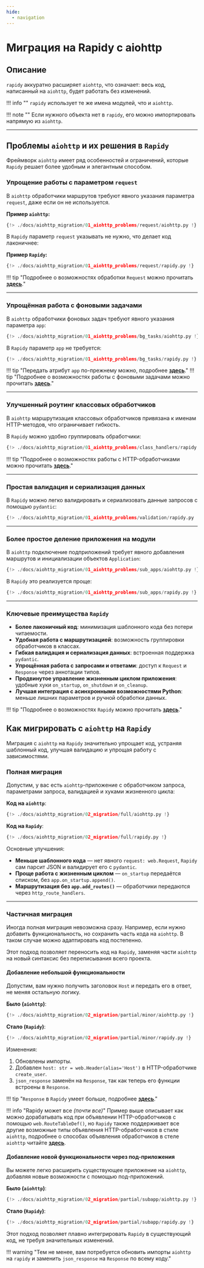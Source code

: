 ```yaml
---
hide:
  - navigation
---
```


# Миграция на Rapidy с aiohttp

## Описание
`rapidy` аккуратно расширяет `aiohttp`, что означает: весь код, написанный на `aiohttp`, будет работать без изменений.

!!! info ""
    `rapidy` использует те же имена модулей, что и `aiohttp`.

!!! note ""
    Если нужного объекта нет в `rapidy`, его можно импортировать напрямую из `aiohttp`.

---

## Проблемы `aiohttp` и их решения в `Rapidy`
Фреймворк `aiohttp` имеет ряд особенностей и ограничений, которые `Rapidy` решает более удобным и элегантным способом.

### Упрощение работы с параметром `request`
В `aiohttp` обработчики маршрутов требуют явного указания параметра `request`, даже если он не используется.

**Пример `aiohttp`:**
```python
{!> ./docs/aiohttp_migration/01_aiohttp_problems/request/aiohttp.py !}
```

В `Rapidy` параметр `request` указывать не нужно, что делает код лаконичнее:

**Пример `Rapidy`:**
```python
{!> ./docs/aiohttp_migration/01_aiohttp_problems/request/rapidy.py !}
```

!!! tip "Подробнее о возможностях обработки `Request` можно прочитать **[здесь](../docs/server/request)**."

---
### Упрощённая работа с фоновыми задачами
В `aiohttp` обработчики фоновых задач требуют явного указания параметра `app`:
```python
{!> ./docs/aiohttp_migration/01_aiohttp_problems/bg_tasks/aiohttp.py !}
```

В `Rapidy` параметр `app` не требуется:
```python
{!> ./docs/aiohttp_migration/01_aiohttp_problems/bg_tasks/rapidy.py !}
```

!!! tip "Передать атрибут `app` по-прежнему можно, подробнее **[здесь](../docs/lifespan)**."
!!! tip "Подробнее о возможностях работы с фоновыми задачами можно прочитать **[здесь](../docs/lifespan)**."

---

### Улучшенный роутинг классовых обработчиков
В `aiohttp` маршрутизация классовых обработчиков привязана к именам HTTP-методов, что ограничивает гибкость.

В `Rapidy` можно удобно группировать обработчики:
```python
{!> ./docs/aiohttp_migration/01_aiohttp_problems/class_handlers/rapidy.py !}
```

!!! tip "Подробнее о возможностях работы с HTTP-обработчиками можно прочитать **[здесь](../docs/server/handlers)**."

---

### Простая валидация и сериализация данных
В `Rapidy` можно легко валидировать и сериализовать данные запросов с помощью `pydantic`:
```python
{!> ./docs/aiohttp_migration/01_aiohttp_problems/validation/rapidy.py !}
```

---

### Более простое деление приложения на модули
В `aiohttp` подключение подприложений требует явного добавления маршрутов и инициализации объектов `Application`:
```python
{!> ./docs/aiohttp_migration/01_aiohttp_problems/sub_apps/aiohttp.py !}
```

В `Rapidy` это реализуется проще:
```python
{!> ./docs/aiohttp_migration/01_aiohttp_problems/sub_apps/rapidy.py !}
```

---

### Ключевые преимущества `Rapidy`
- **Более лаконичный код**: минимизация шаблонного кода без потери читаемости.
- **Удобная работа с маршрутизацией**: возможность группировки обработчиков в классах.
- **Гибкая валидация и сериализация данных**: встроенная поддержка `pydantic`.
- **Упрощённая работа с запросами и ответами**: доступ к `Request` и `Response` через аннотации типов.
- **Продвинутое управление жизненным циклом приложения**: удобные хуки `on_startup`, `on_shutdown` и `on_cleanup`.
- **Лучшая интеграция с асинхронными возможностями Python**: меньше лишних параметров и ручной обработки данных.

!!! tip "Подробнее о возможностях `Rapidy` можно прочитать **[здесь](../docs)**."

## Как мигрировать с `aiohttp` на `Rapidy`

Миграция с `aiohttp` на `Rapidy` значительно упрощает код, устраняя шаблонный код, улучшая валидацию и упрощая работу с зависимостями.

### Полная миграция
Допустим, у вас есть `aiohttp`-приложение с обработчиком запроса, параметрами запроса, валидацией и хуками жизненного цикла:

**Код на `aiohttp`**:
```python
{!> ./docs/aiohttp_migration/02_migration/full/aiohttp.py !}
```

**Код на `Rapidy`**:
```python
{!> ./docs/aiohttp_migration/02_migration/full/rapidy.py !}
```

Основные улучшения:

- **Меньше шаблонного кода** — нет явного `request: web.Request`, `Rapidy` сам парсит JSON и валидирует его с `pydantic`.
- **Проще работа с жизненным циклом** — `on_startup` передаётся списком, без `app.on_startup.append()`.
- **Маршрутизация без `app.add_routes()`** — обработчики передаются через `http_route_handlers`.

---

### Частичная миграция
Иногда полная миграция невозможна сразу. Например, если нужно добавить функциональность, но сохранить часть кода на `aiohttp`.
В таком случае можно адаптировать код постепенно.

Этот подход позволяет переносить код на `Rapidy`, заменяя части `aiohttp` на новый синтаксис без переписывания всего проекта.

#### Добавление небольшой функциональности
Допустим, вам нужно получить заголовок `Host` и передать его в ответ, не меняя остальную логику.

**Было (`aiohttp`)**:
```python
{!> ./docs/aiohttp_migration/02_migration/partial/minor/aiohttp.py !}
```

**Стало (`Rapidy`)**:
```python hl_lines="1 13 19 20"
{!> ./docs/aiohttp_migration/02_migration/partial/minor/rapidy.py !}
```

Изменения:

1. Обновлены импорты.
2. Добавлен `host: str = web.Header(alias='Host')` в HTTP-обработчике `create_user`.
3. `json_response` заменён на `Response`, так как теперь его функции встроены в `Response`.

!!! tip "`Response` в `Rapidy` умеет больше, подробнее **[здесь](../docs/server/response)**."

!!! info "Rapidy может все _(почти все)_"
    Пример выше описывает как можно дорабатывать код при объявлении HTTP-обработчиков с помощью `web.RouteTableDef()`,
    но `Rapidy` также поддерживает все другие возможные типы объявления HTTP-обработчиков в стиле `aiohttp`,
    подробнее о способах объявления обработчиков в стеле `aiohttp` читайте **[здесь](../docs/server/handlers)**.

#### Добавление новой функциональности через под-приложения
Вы можете легко расширить существующее приложение на `aiohttp`, добавляя новые возможности с помощью под-приложений.

**Было (`aiohttp`)**:
```python
{!> ./docs/aiohttp_migration/02_migration/partial/subapp/aiohttp.py !}
```

**Стало (`Rapidy`)**:
```python hl_lines="1 2 14 20 21 22 24 27"
{!> ./docs/aiohttp_migration/02_migration/partial/subapp/rapidy.py !}
```

Этот подход позволяет плавно интегрировать `Rapidy` в существующий код, не требуя значительных изменений.

!!! warning "Тем не менее, вам потребуется обновить импорты `aiohttp` на `rapidy` и заменить `json_response` на `Response` по всему коду."
